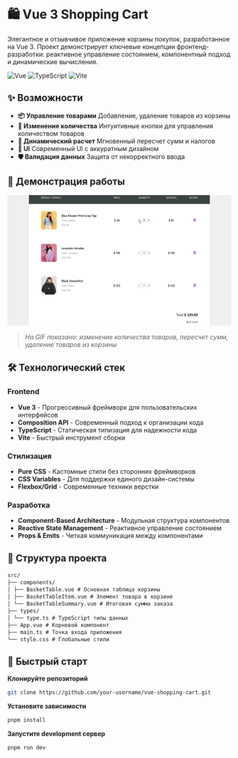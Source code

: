 # 🛍️ Vue 3 Shopping Cart

Элегантное и отзывчивое приложение корзины покупок, разработанное на Vue 3. Проект демонстрирует ключевые концепции фронтенд-разработки: реактивное управление состоянием, компонентный подход и динамические вычисления.

![Vue](https://img.shields.io/badge/Vue.js-35495E?style=for-the-badge&logo=vuedotjs&logoColor=4FC08D)
![TypeScript](https://img.shields.io/badge/TypeScript-007ACC?style=for-the-badge&logo=typescript&logoColor=white)
![Vite](https://img.shields.io/badge/Vite-B73BFE?style=for-the-badge&logo=vite&logoColor=FFD62E)

## ✨ Возможности

- **📦 Управление товарами** Добавление, удаление товаров из корзины
- **🔢 Изменение количества** Интуитивные кнопки для управления количеством товаров
- **💸 Динамический расчет** Мгновенный пересчет сумм и налогов
- **🎨 UI** Современный UI с аккуратным дизайном
- **🛡️ Валидация данных** Защита от некорректного ввода

## 🎥 Демонстрация работы

<!-- ВСТАВЬТЕ ВАШУ GIF-АНИМАЦИЮ ЗДЕСЬ -->
![Демонстрация работы приложения](./basket.gif)
<!-- ЗАМЕНИТЕ ВЫШЕСТОЯЩУЮ ССЫЛКУ НА ВАШУ REAL GIF -->

> *На GIF показано: изменение количества товаров, пересчет сумм, удаление товаров из корзины*

## 🛠️ Технологический стек

### Frontend
- **Vue 3** - Прогрессивный фреймворк для пользовательских интерфейсов
- **Composition API** - Современный подход к организации кода
- **TypeScript** - Статическая типизация для надежности кода
- **Vite** - Быстрый инструмент сборки

### Стилизация
- **Pure CSS** - Кастомные стили без сторонних фреймворков
- **CSS Variables** - Для поддержки единого дизайн-системы
- **Flexbox/Grid** - Современные техники верстки

### Разработка
- **Component-Based Architecture** - Модульная структура компонентов
- **Reactive State Management** - Реактивное управление состоянием
- **Props & Emits** - Четкая коммуникация между компонентами

## 📁 Структура проекта
```
src/  
├── components/  
│ ├── BasketTable.vue # Основная таблица корзины  
│ ├── BasketTableItem.vue # Элемент товара в корзине  
│ └── BasketTableSummary.vue # Итоговая сумма заказа  
├── types/  
│ └── type.ts # TypeScript типы данных  
├── App.vue # Корневой компонент  
├── main.ts # Точка входа приложения  
└── style.css # Глобальные стили
```


## 🚀 Быстрый старт
**Клонируйте репозиторий**
```bash
git clone https://github.com/your-username/vue-shopping-cart.git
```
**Установите зависимости**
```bash
pnpm install 
```
**Запустите  development сервер**
```bash
pnpm run dev
```
